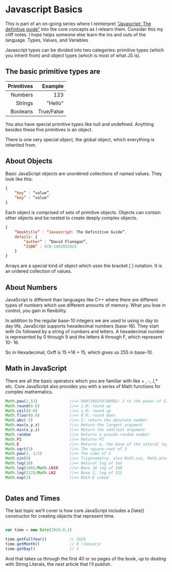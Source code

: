# Javascript Basics

This is part of an on-going series where I reinterpret [“Javascript: The definitive guide”](https://amzn.to/34916jT) into the core concepts as I relearn them. Consider this my cliff notes. I hope helps someone else learn the ins and outs of the language.
Types, Values, and Variables

Javascript types can be divided into two categories: primitive types (which you inherit from) and object types (which is most of what JS is).

## The basic primitive types are

| Primitives | Example    |
| ----------:|-----------:|
| Numbers    | 123        |
| Strings    | "Hello"    |
| Booleans   | True/False |

You also have special primitive types like null and undefined. Anything besides these five primitives is an object.

There is one very special object, the global object, which everything is inherited from.

## About Objects

Basic JavaScript objects are unordered collections of named values. They look like this:

```javascript
{
    “key” : “value”,
    “key” : “value”
}
```

Each object is comprised of sets of primitive objects. Objects can contain other objects and be nested to create deeply complex objects.

```javascript
{
    “booktitle” : “Javascript: The Definitive Guide”,
    details: {
        “author” : ”David Flanagan“,
        “ISBN” : 978-1491952023 
    }
}
```

Arrays are a special kind of object which uses the bracket [ ] notation. It is an ordered collection of values.

## About Numbers

JavaScript is different than languages like C++ where there are different types of numbers which use different amounts of memory. What you lose in control, you gain in flexibility.

In addition to the regular base-10 integers we are used to using in day to day life, JavaScript supports hexadecimal numbers (base-16). They start with Ox followed by a string of numbers and letters. A hexadecimal number is represented by 0 through 9 and the letters A through F, which represent 10- 16.

So in Hexadecimal, Oxff is 15 *16 + 15, which gives us 255 in base-10.

## Math in JavaScript

There are all the basic operators which you are familiar with like + , -, /,* etc. Core JavaScript also provides you with a series of Math functions for complex mathematics.

```javascript
Math.pow(2,53)              //=> 9007199254740992: 2 to the power of 53
Math.round(0.6)             //=> 1.0: round up
Math.ceil(0.6)              //=> 1.0: round up
Math.floor(0.6)             //=> 0.0: round down
Math.abs(-5)                //=> 5: return the absolute number
Math.max(x,y,z)             //=> Return the largest argument
Math.min(x,y,z)             //=> Return the smallest argument
Math.random                 //=> Returns a pseudo-random number
Math.PI                     //=> Returns PI
Math.E                      //=> Returns e, the base of the natural log
Math.sqrt(3)                //=> The square-root of 3
Math.pow(3, 1/3)            //=> The cube of 3
Math.sin(0)                 //=> Trigonomotry, also Math.cos, Math.atan, etc.
Math.log(10)                //=> Natural log of ten
Math.log(100)/Math.LN10     //=> Base 10 log of 100
Math.log(512)/Math.LN2      //=> Base 2, log of 512
Math.exp(3)                 //=> Math.E cubed
 
```

## Dates and Times 

The last topic we’ll cover is how core JavaScript includes a Date() constructor for creating objects that represent time.

```javascript

var time = new Date(2010,0,1)

time.getFullYear()          // 2020
time.getMonth()             // 0 (January)
time.getDay()               // 1

```
And that takes us through the first 40 or so pages of the book, up to dealing with String Literals, the next article that I’ll publish.